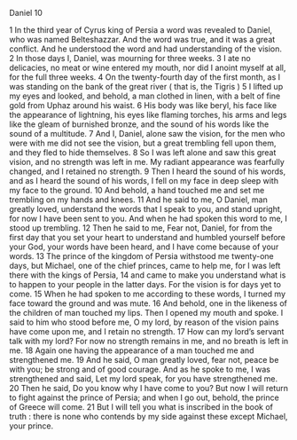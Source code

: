 Daniel 10

1	In the third year of Cyrus king of Persia a word was revealed to Daniel, who was named Belteshazzar. And the word was true, and it was a great conflict. And he understood the word and had understanding of the vision.
2	In those days I, Daniel, was mourning for three weeks.
3	I ate no delicacies, no meat or wine entered my mouth, nor did I anoint myself at all, for the full three weeks.
4	On the twenty-fourth day of the first month, as I was standing on the bank of the great river ( that is, the Tigris )
5	I lifted up my eyes and looked, and behold, a man clothed in linen, with a belt of fine gold from Uphaz around his waist.
6	His body was like beryl, his face like the appearance of lightning, his eyes like flaming torches, his arms and legs like the gleam of burnished bronze, and the sound of his words like the sound of a multitude.
7	And I, Daniel, alone saw the vision, for the men who were with me did not see the vision, but a great trembling fell upon them, and they fled to hide themselves.
8	So I was left alone and saw this great vision, and no strength was left in me. My radiant appearance was fearfully changed, and I retained no strength.
9	Then I heard the sound of his words, and as I heard the sound of his words, I fell on my face in deep sleep with my face to the ground.
10	And behold, a hand touched me and set me trembling on my hands and knees.
11	And he said to me, O Daniel, man greatly loved, understand the words that I speak to you, and stand upright, for now I have been sent to you. And when he had spoken this word to me, I stood up trembling.
12	Then he said to me, Fear not, Daniel, for from the first day that you set your heart to understand and humbled yourself before your God, your words have been heard, and I have come because of your words.
13	The prince of the kingdom of Persia withstood me twenty-one days, but Michael, one of the chief princes, came to help me, for I was left there with the kings of Persia,
14	and came to make you understand what is to happen to your people in the latter days. For the vision is for days yet to come.
15	When he had spoken to me according to these words, I turned my face toward the ground and was mute.
16	And behold, one in the likeness of the children of man touched my lips. Then I opened my mouth and spoke. I said to him who stood before me, O my lord, by reason of the vision pains have come upon me, and I retain no strength.
17	How can my lord’s servant talk with my lord? For now no strength remains in me, and no breath is left in me.
18	Again one having the appearance of a man touched me and strengthened me.
19	And he said, O man greatly loved, fear not, peace be with you; be strong and of good courage. And as he spoke to me, I was strengthened and said, Let my lord speak, for you have strengthened me.
20	Then he said, Do you know why I have come to you? But now I will return to fight against the prince of Persia; and when I go out, behold, the prince of Greece will come.
21	But I will tell you what is inscribed in the book of truth : there is none who contends by my side against these except Michael, your prince.

